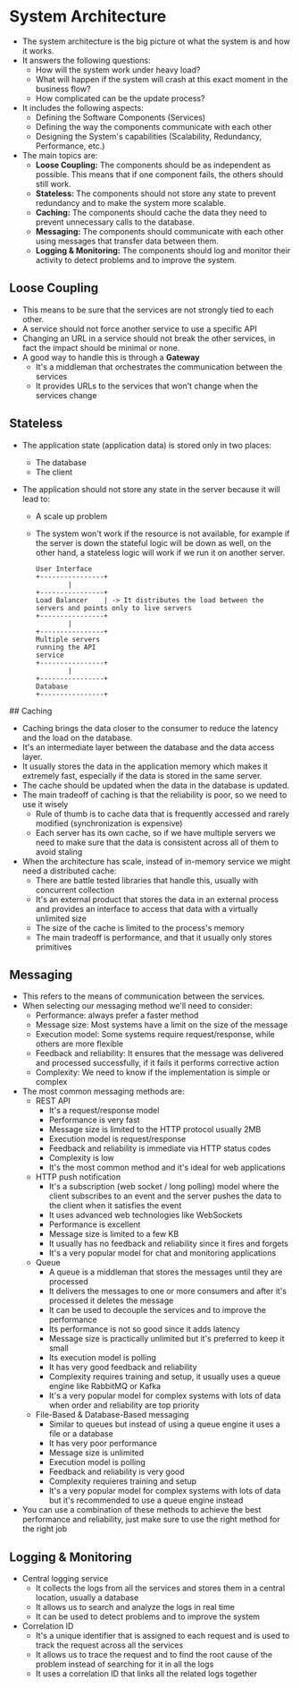 # System Architecture

- The system architecture is the big picture ot what the system is and how it works.
- It answers the following questions:
  - How will the system work under heavy load?
  - What will happen if the system will crash at this exact moment in the business flow?
  - How complicated can be the update process?
- It includes the following aspects:
  - Defining the Software Components (Services)
  - Defining the way the components communicate with each other
  - Designing the System's capabilities (Scalability, Redundancy, Performance, etc.)
- The main topics are:
  - **Loose Coupling:** The components should be as independent as possible. This means that if one component fails, the others should still work.
  - **Stateless:** The components should not store any state to prevent redundancy and to make the system more scalable.
  - **Caching:** The components should cache the data they need to prevent unnecessary calls to the database.
  - **Messaging:** The components should communicate with each other using messages that transfer data between them.
  - **Logging & Monitoring:** The components should log and monitor their activity to detect problems and to improve the system.

## Loose Coupling

- This means to be sure that the services are not strongly tied to each other.
- A service should not force another service to use a specific API
- Changing an URL in a service should not break the other services, in fact the impact should be minimal or none.
- A good way to handle this is through a **Gateway**
  - It's a middleman that orchestrates the communication between the services
  - It provides URLs to the services that won't change when the services change

## Stateless

- The application state (application data) is stored only in two places:
  - The database
  - The client
- The application should not store any state in the server because it will lead to:

  - A scale up problem
  - The system won't work if the resource is not available, for example if the server is down the stateful logic will be down as well, on the other hand, a stateless logic will work if we run it on another server.

    ```
    User Interface
    +----------------+
            |
    +----------------+
    Load Balancer    | -> It distributes the load between the servers and points only to live servers
    +----------------+
            |
    +----------------+
    Multiple servers
    running the API
    service
    +----------------+
            |
    +----------------+
    Database
    +----------------+
    ```

## Caching

- Caching brings the data closer to the consumer to reduce the latency and the load on the database.
- It's an intermediate layer between the database and the data access layer.
- It usually stores the data in the application memory which makes it extremely fast, especially if the data is stored in the same server.
- The cache should be updated when the data in the database is updated.
- The main tradeoff of caching is that the reliability is poor, so we need to use it wisely
  - Rule of thumb is to cache data that is frequently accessed and rarely modified (synchronization is expensive)
  - Each server has its own cache, so if we have multiple servers we need to make sure that the data is consistent across all of them to avoid staling
- When the architecture has scale, instead of in-memory service we might need a distributed cache:
  - There are battle tested libraries that handle this, usually with concurrent collection
  - It's an external product that stores the data in an external process and provides an interface to access that data with a virtually unlimited size
  - The size of the cache is limited to the process's memory
  - The main tradeoff is performance, and that it usually only stores primitives

## Messaging

- This refers to the means of communication between the services.
- When selecting our messaging method we'll need to consider:
  - Performance: always prefer a faster method
  - Message size: Most systems have a limit on the size of the message
  - Execution model: Some systems require request/response, while others are more flexible
  - Feedback and reliability: It ensures that the message was delivered and processed successfully, if it fails it performs corrective action
  - Complexity: We need to know if the implementation is simple or complex
- The most common messaging methods are:
  - REST API
    - It's a request/response model
    - Performance is very fast
    - Message size is limited to the HTTP protocol usually 2MB
    - Execution model is request/response
    - Feedback and reliability is immediate via HTTP status codes
    - Complexity is low
    - It's the most common method and it's ideal for web applications
  - HTTP push notification
    - It's a subscription (web socket / long polling) model where the client subscribes to an event and the server pushes the data to the client when it satisfies the event
    - It uses advanced web technologies like WebSockets
    - Performance is excellent
    - Message size is limited to a few KB
    - It usually has no feedback and reliability since it fires and forgets
    - It's a very popular model for chat and monitoring applications
  - Queue
    - A queue is a middleman that stores the messages until they are processed
    - It delivers the messages to one or more consumers and after it's processed it deletes the message
    - It can be used to decouple the services and to improve the performance
    - Its performance is not so good since it adds latency
    - Message size is practically unlimited but it's preferred to keep it small
    - Its execution model is polling
    - It has very good feedback and reliability
    - Complexity requires training and setup, it usually uses a queue engine like RabbitMQ or Kafka
    - It's a very popular model for complex systems with lots of data when order and reliability are top priority
  - File-Based & Database-Based messaging
    - Similar to queues but instead of using a queue engine it uses a file or a database
    - It has very poor performance
    - Message size is unlimited
    - Execution model is polling
    - Feedback and reliability is very good
    - Complexity requieres training and setup
    - It's a very popular model for complex systems with lots of data but it's recommended to use a queue engine instead
- You can use a combination of these methods to achieve the best performance and reliability, just make sure to use the right method for the right job

## Logging & Monitoring

- Central logging service
  - It collects the logs from all the services and stores them in a central location, usually a database
  - It allows us to search and analyze the logs in real time
  - It can be used to detect problems and to improve the system
- Correlation ID
  - It's a unique identifier that is assigned to each request and is used to track the request across all the services
  - It allows us to trace the request and to find the root cause of the problem instead of searching for it in all the logs
  - It uses a correlation ID that links all the related logs together
